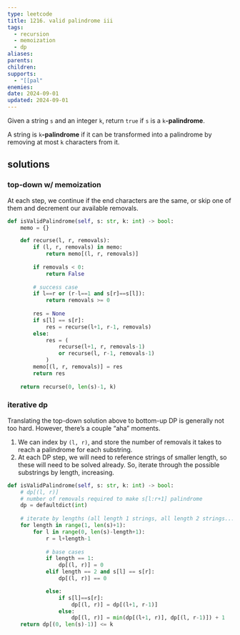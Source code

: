 ```yaml
---
type: leetcode
title: 1216. valid palindrome iii
tags:
  - recursion
  - memoization
  - dp
aliases: 
parents: 
children: 
supports:
  - "[[pal"
enemies: 
date: 2024-09-01
updated: 2024-09-01
---
```


Given a string `s` and an integer `k`, return `true` if `s` is a `k`**-palindrome**.

A string is `k`**-palindrome** if it can be transformed into a palindrome by removing at most `k` characters from it.

## solutions

### top-down w/ memoization

At each step, we continue if the end characters are the same, or skip one of them and decrement our available removals.

```python
def isValidPalindrome(self, s: str, k: int) -> bool:
	memo = {}

	def recurse(l, r, removals):
		if (l, r, removals) in memo:
			return memo[(l, r, removals)]
	  
		if removals < 0:
			return False
	  
		# success case
		if l==r or (r-l==1 and s[r]==s[l]):
			return removals >= 0
	  
		res = None
		if s[l] == s[r]:
			res = recurse(l+1, r-1, removals)
		else:
			res = (
				recurse(l+1, r, removals-1)
				or recurse(l, r-1, removals-1)
			)
		memo[(l, r, removals)] = res
		return res
	  
	return recurse(0, len(s)-1, k)
```

### iterative dp

Translating the top-down solution above to bottom-up DP is generally not too hard. However, there’s a couple “aha” moments.

1. We can index by `(l, r)`, and store the number of removals it takes to reach a palindrome for each substring.
2. At each DP step, we will need to reference strings of smaller length, so these will need to be solved already. So, iterate through the possible substrings by length, increasing.

```python
def isValidPalindrome(self, s: str, k: int) -> bool:
	# dp[(l, r)]
	# number of removals required to make s[l:r+1] palindrome
	dp = defaultdict(int)
	  
	# iterate by lengths (all length 1 strings, all length 2 strings...)
	for length in range(1, len(s)+1):
		for l in range(0, len(s)-length+1):
			r = l+length-1
	  
			# base cases
			if length == 1:
				dp[(l, r)] = 0
			elif length == 2 and s[l] == s[r]:
				dp[(l, r)] == 0

			else:
				if s[l]==s[r]:
					dp[(l, r)] = dp[(l+1, r-1)]
				else:
					dp[(l, r)] = min(dp[(l+1, r)], dp[(l, r-1)]) + 1
	return dp[(0, len(s)-1)] <= k
```
